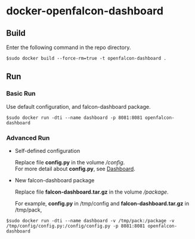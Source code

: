 # docker-openfalcon-dashboard

## Build

Enter the following command in the repo directory.

```
$sudo docker build --force-rm=true -t openfalcon-dashboard .
```

## Run

### Basic Run

Use default configuration, and falcon-dashboard package.

```
$sudo docker run -dti --name dashboard -p 8081:8081 openfalcon-dashboard
```

### Advanced Run

+ Self-defined configuration

  Replace file **config.py** in the volume */config*.  
  For more detail about **config.py**, see [Dashboard](http://book.open-falcon.com/zh/install/dashboard.html).

+ New falcon-dashboard package

  Replace file **falcon-dashboard.tar.gz** in the volume */package*.
  
  For example, **config.py** in /tmp/config and **falcon-dashboard.tar.gz** in /tmp/pack,

```
$sudo docker run -dti --name dashboard -v /tmp/pack:/package -v /tmp/config/config.py:/config/config.py -p 8081:8081 openfalcon-dashboard
```
